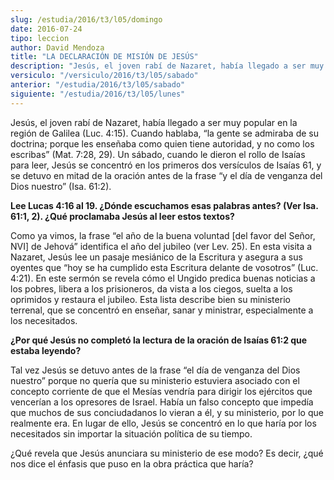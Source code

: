 ```yaml
---
slug: /estudia/2016/t3/l05/domingo
date: 2016-07-24
tipo: leccion
author: David Mendoza
title: "LA DECLARACIÓN DE MISIÓN DE JESÚS"
description: "Jesús, el joven rabí de Nazaret, había llegado a ser muy popular en la  región de Galilea (Luc. 4:15). Cuando hablaba, “la gente se admiraba de su  doctrina; porque les enseñaba como quien tiene autoridad, y no como los  escribas” (Mat. 7:28, 29). Un sábado, cuando le di..."
versiculo: "/versiculo/2016/t3/l05/sabado"
anterior: "/estudia/2016/t3/l05/sabado"
siguiente: "/estudia/2016/t3/l05/lunes"
---
```


Jesús, el joven rabí de Nazaret, había llegado a ser muy popular en la región de Galilea (Luc. 4:15). Cuando hablaba, “la gente se admiraba de su doctrina; porque les enseñaba como quien tiene autoridad, y no como los escribas” (Mat. 7:28, 29). Un sábado, cuando le dieron el rollo de Isaías para leer, Jesús se concentró en los primeros dos versículos de Isaías 61, y se detuvo en mitad de la oración antes de la frase “y el día de venganza del Dios nuestro” (Isa. 61:2).

**Lee Lucas 4:16 al 19. ¿Dónde escuchamos esas palabras antes? (Ver Isa. 61:1, 2). ¿Qué proclamaba Jesús al leer estos textos?**

Como ya vimos, la frase “el año de la buena voluntad [del favor del Señor, NVI] de Jehová” identifica el año del jubileo (ver Lev. 25). En esta visita a Nazaret, Jesús lee un pasaje mesiánico de la Escritura y asegura a sus oyentes que “hoy se ha cumplido esta Escritura delante de vosotros” (Luc. 4:21). En este sermón se revela cómo el Ungido predica buenas noticias a los pobres, libera a los prisioneros, da vista a los ciegos, suelta a los oprimidos y restaura el jubileo. Esta lista describe bien su ministerio terrenal, que se concentró en enseñar, sanar y ministrar, especialmente a los necesitados.

**¿Por qué Jesús no completó la lectura de la oración de Isaías 61:2 que estaba leyendo?**

Tal vez Jesús se detuvo antes de la frase “el día de venganza del Dios nuestro” porque no quería que su ministerio estuviera asociado con el concepto corriente de que el Mesías vendría para dirigir los ejércitos que vencerían a los opresores de Israel. Había un falso concepto que impedía que muchos de sus conciudadanos lo vieran a él, y su ministerio, por lo que realmente era. En lugar de ello, Jesús se concentró en lo que haría por los necesitados sin importar la situación política de su tiempo.

¿Qué revela que Jesús anunciara su ministerio de ese modo? Es decir, ¿qué nos dice el énfasis que puso en la obra práctica que haría?
